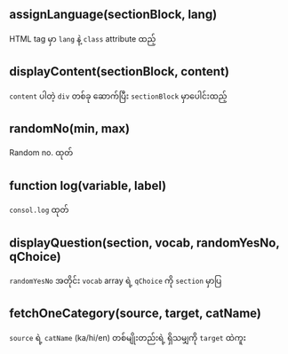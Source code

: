 ## assignLanguage(sectionBlock, lang)
HTML tag မှာ `lang` နဲ့ `class` attribute ထည့်

## displayContent(sectionBlock, content)
`content` ပါတဲ့ `div` တစ်ခု ဆောက်ပြီး `sectionBlock` မှာပေါင်းထည့်

## randomNo(min, max)
Random no. ထုတ်

## function log(variable, label)
`consol.log` ထုတ်

## displayQuestion(section, vocab, randomYesNo, qChoice)
`randomYesNo` အတိုင်း `vocab` array ရဲ့ `qChoice` ကို `section` မှာပြ

## fetchOneCategory(source, target, catName)
`source` ရဲ့ `catName` (ka/hi/en) တစ်မျိုးတည်းရဲ့ ရှိသမျှကို `target` ထဲကူး